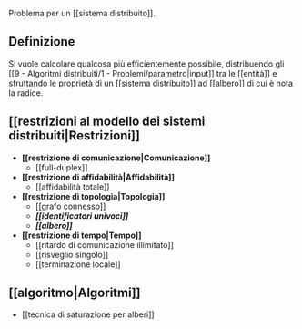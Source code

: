 Problema per un [[sistema distribuito]].

## Definizione

Si vuole calcolare qualcosa più efficientemente possibile, distribuendo gli [[9 - Algoritmi distribuiti/1 - Problemi/parametro|input]] tra le [[entità]] e sfruttando le proprietà di un [[sistema distribuito]] ad [[albero]] di cui è nota la radice.

## [[restrizioni al modello dei sistemi distribuiti|Restrizioni]]

- **[[restrizione di comunicazione|Comunicazione]]**
	- [[full-duplex]]
- **[[restrizione di affidabilità|Affidabilità]]**
	- [[affidabilità totale]]
- **[[restrizione di topologia|Topologia]]**
	- [[grafo connesso]]
	- ***[[identificatori univoci]]***
	- ***[[albero]]***
- **[[restrizione di tempo|Tempo]]**
	- [[ritardo di comunicazione illimitato]]
	- [[risveglio singolo]]
	- [[terminazione locale]]

## [[algoritmo|Algoritmi]]

- [[tecnica di saturazione per alberi]]

